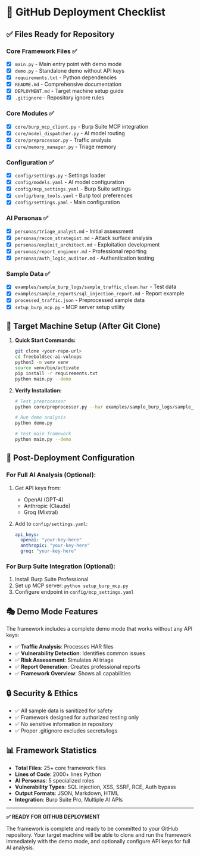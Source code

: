 # 🚀 GitHub Deployment Checklist

## ✅ Files Ready for Repository

### Core Framework Files ✅
- [x] `main.py` - Main entry point with demo mode
- [x] `demo.py` - Standalone demo without API keys
- [x] `requirements.txt` - Python dependencies
- [x] `README.md` - Comprehensive documentation
- [x] `DEPLOYMENT.md` - Target machine setup guide
- [x] `.gitignore` - Repository ignore rules

### Core Modules ✅
- [x] `core/burp_mcp_client.py` - Burp Suite MCP integration
- [x] `core/model_dispatcher.py` - AI model routing
- [x] `core/preprocessor.py` - Traffic analysis
- [x] `core/memory_manager.py` - Triage memory

### Configuration ✅
- [x] `config/settings.py` - Settings loader
- [x] `config/models.yaml` - AI model configuration
- [x] `config/mcp_settings.yaml` - Burp Suite settings
- [x] `config/burp_tools.yaml` - Burp tool preferences
- [x] `config/settings.yaml` - Main configuration

### AI Personas ✅
- [x] `personas/triage_analyst.md` - Initial assessment
- [x] `personas/recon_strategist.md` - Attack surface analysis
- [x] `personas/exploit_architect.md` - Exploitation development
- [x] `personas/report_engineer.md` - Professional reporting
- [x] `personas/auth_logic_auditor.md` - Authentication testing

### Sample Data ✅
- [x] `examples/sample_burp_logs/sample_traffic_clean.har` - Test data
- [x] `examples/sample_reports/sql_injection_report.md` - Report example
- [x] `processed_traffic.json` - Preprocessed sample data
- [x] `setup_burp_mcp.py` - MCP server setup utility

## 🎯 Target Machine Setup (After Git Clone)

1. **Quick Start Commands:**
   ```bash
   git clone <your-repo-url>
   cd freeboldsec-ai-vulnops
   python3 -m venv venv
   source venv/bin/activate
   pip install -r requirements.txt
   python main.py --demo
   ```

2. **Verify Installation:**
   ```bash
   # Test preprocessor
   python core/preprocessor.py --har examples/sample_burp_logs/sample_traffic_clean.har
   
   # Run demo analysis
   python demo.py
   
   # Test main framework
   python main.py --demo
   ```

## 🔧 Post-Deployment Configuration

### For Full AI Analysis (Optional):
1. Get API keys from:
   - OpenAI (GPT-4)
   - Anthropic (Claude)
   - Groq (Mixtral)

2. Add to `config/settings.yaml`:
   ```yaml
   api_keys:
     openai: "your-key-here"
     anthropic: "your-key-here"
     groq: "your-key-here"
   ```

### For Burp Suite Integration (Optional):
1. Install Burp Suite Professional
2. Set up MCP server: `python setup_burp_mcp.py`
3. Configure endpoint in `config/mcp_settings.yaml`

## 🎭 Demo Mode Features

The framework includes a complete demo mode that works without any API keys:

- ✅ **Traffic Analysis**: Processes HAR files
- ✅ **Vulnerability Detection**: Identifies common issues
- ✅ **Risk Assessment**: Simulates AI triage
- ✅ **Report Generation**: Creates professional reports
- ✅ **Framework Overview**: Shows all capabilities

## 🔒 Security & Ethics

- ✅ All sample data is sanitized for safety
- ✅ Framework designed for authorized testing only
- ✅ No sensitive information in repository
- ✅ Proper .gitignore excludes secrets/logs

## 📊 Framework Statistics

- **Total Files**: 25+ core framework files
- **Lines of Code**: 2000+ lines Python
- **AI Personas**: 5 specialized roles
- **Vulnerability Types**: SQL injection, XSS, SSRF, RCE, Auth bypass
- **Output Formats**: JSON, Markdown, HTML
- **Integration**: Burp Suite Pro, Multiple AI APIs

---

**✅ READY FOR GITHUB DEPLOYMENT**

The framework is complete and ready to be committed to your GitHub repository. Your target machine will be able to clone and run the framework immediately with the demo mode, and optionally configure API keys for full AI analysis.

